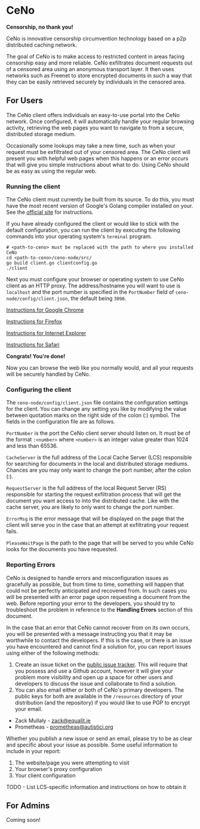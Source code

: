 # CeNo

**Censorship, no thank you!**

CeNo is innovative censorship circumvention technology based on a p2p distributed caching network.

The goal of CeNo is to make access to restricted content in areas facing
censorship easy and more reliable.  CeNo exfiltrates document requests out of
a censored area using an anonymous transport layer. It then uses networks such
as Freenet to store encrypted documents in such a way that they can be easily
retrieved securely by individuals in the censored area.

## For Users

The CeNo client offers individuals an easy-to-use portal into the CeNo
network. Once configured, it will automatically handle your regular browsing
activity, retrieving the web pages you want to navigate to from a secure,
distributed storage medium.

Occasionally some lookups may take a new time, such as when your request must
be exfiltrated out of your censored area. The CeNo client will present you with
helpful web pages when this happens or an error occurs that will give you
simple instructions about what to do. Using CeNo should be as easy as using
the regular web.

### Running the client

The CeNo client must currently be built from its source. To do this, you must
have the most recent version of Google's Golang compiler installed on your.
See the [official site](https://golang.org/doc/install) for instructions.

If you have already configured the client or would like to stick with the
default configuration, you can run the client by executing the following
commands into your operating system's `terminal` program.

```
# <path-to-ceno> must be replaced with the path to where you installed CeNo
cd <path-to-ceno>/ceno-node/src/
go build client.go clientconfig.go
./client
```

Next you must configure your browser or operating system to use CeNo client as
an HTTP proxy.  The address/hostname you will want to use is `localhost` and
the port number is specified in the `PortNumber` field of `ceno-node/config/client.json`, the default being `3090`.

[Instructions for Google Chrome](https://support.google.com/chrome/answer/96815?hl=en)

[Instructions for Firefox](http://www.wikihow.com/Enter-Proxy-Settings-in-Firefox)

[Instructions for Internet Explorer](http://windows.microsoft.com/en-ca/windows/change-internet-explorer-proxy-server-settings#1TC=windows-7)

[Instructions for Safari](http://www.ehow.com/how_8186045_change-proxy-safari.html)

**Congrats! You're done!**

Now you can browse the web like you normally would, and all your requests will
be securely handled by CeNo.

### Configuring the client

The `ceno-node/config/client.json` file contains the configuration settings
for the client. You can change any setting you like by modifying the value
between quotation marks on the right side of the colon (:) symbol. The fields
in the configuration file are as follows.

`PortNumber` is the port the CeNo client server should listen on. It must be of the format `:<number>` where `<number>` is an integer value greater than 1024 and less than 65536.

`CacheServer` is the full address of the Local Cache Server (LCS) responsible for searching for documents in the local and distributed storage mediums. Chances are you may only want to change the port number, after the colon (:).

`RequestServer` is the full address of the local Request Server (RS) responsible for starting the request exfiltration process that will get the document you want access to into the distributed cache. Like with the cache server, you are likely to only want to change the port number.

`ErrorMsg` is the error message that will be displayed on the page that the client will serve you in the case that an attempt at exfiltrating your request fails.

`PleaseWaitPage` is the path to the page that will be served to you while CeNo looks for the documents you have requested.

### Reporting Errors

CeNo is designed to handle errors and misconfiguration issues as gracefully as possible, but from time to time,
something will happen that could not be perfectly anticipated and recovered from.  In such cases you will be presented
with an error page upon requesting a document from the web.  Before reporting your error to the developers, you should
try to troubleshoot the problem in reference to the **Handling Errors** section of this document.

In the case that an error that CeNo cannot recover from on its own occurs, you will be presented with a message
instructing you that it may be worthwhile to contact the developers.  If this is the case, or there is an issue you have
encountered and cannot find a solution for, you can report issues using either of the following methods:

1. Create an issue ticket on the [public issue tracker](https://github.com/equalitie/ceno/issues). This will require
that you possess and use a Github account, however it will give your problem more visibility and open up a space for
other users and developers to discuss the issue and collaborate to find a solution.
2. You can also email either or both of CeNo's primary developers. The public keys for both are available in the
`/resources` directory of your distribution (and the repository) if you would like to use PGP to encrypt your email.
  * Zack Mullaly - zack@equalit.ie
  * Prometheas   - prometheas@autistici.org

Whether you publish a new issue or send an email, please try to be as clear and specific about your issue as possible.
Some useful information to include in your report:

1. The website/page you were attempting to visit
2. Your browser's proxy configuration
3. Your client configuration

TODO - List LCS-specific information and instructions on how to obtain it

## For Admins

Coming soon!
